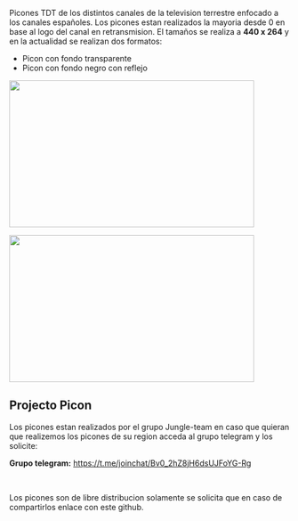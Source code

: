 

<p>Picones TDT de los distintos canales de la television terrestre enfocado a los canales espa&ntilde;oles. Los picones estan realizados la mayoria desde 0 en base al logo del canal en retransmision. El tama&ntilde;os se realiza a <strong>440 x 264</strong> y en la actualidad se realizan dos formatos:</p>
<ul>
<li>Picon con fondo transparente</li>
<li>Picon con fondo negro con reflejo</li>
</ul>
<p><img src="https://raw.githubusercontent.com/jungla-team/Picon-tdt-spain/master/tv_sant_cugat.png" alt="" width="440" height="264" /></p>
<p><img src="https://raw.githubusercontent.com/jungla-team/Picon-tdt-spain/master/tv_sant_cugat_black.png" alt="" width="440" height="264" /></p>
<h2><strong>Projecto Picon</strong></h2>
<p>Los picones estan realizados por el grupo Jungle-team en caso que quieran que realizemos los picones de su region acceda al grupo telegram y los solicite:</p>
<p><strong>Grupo telegram:</strong>&nbsp;<a href="https://t.me/joinchat/Bv0_2hZ8jH6dsUJFoYG-Rg">https://t.me/joinchat/Bv0_2hZ8jH6dsUJFoYG-Rg</a></p>
<p>&nbsp;</p>
<p>Los picones son de libre distribucion solamente se solicita que en caso de compartirlos enlace con este github.</p>
<p><strong>&nbsp;</strong></p>

